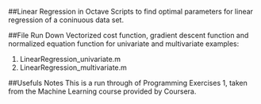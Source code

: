 ##Linear Regression in Octave
Scripts to find optimal parameters for linear regression of a coninuous data set.

##File Run Down
Vectorized cost function, gradient descent function  and normalized equation function for univariate and multivariate examples:
1. LinearRegression_univariate.m
2. LinearRegression_multivariate.m

##Usefuls Notes
This is a run through of Programming Exercises 1, taken from the Machine Learning course provided by Coursera.